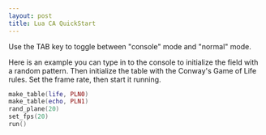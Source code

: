 ```yaml
---
layout: post
title: Lua CA QuickStart
---
```


Use the TAB key to toggle between "console" mode and "normal" mode.

Here is an example you can type in to the console to initialize
the field with a random pattern.  Then initialize the table with
the Conway's Game of Life rules. Set the frame rate, then start it running.

```lua
make_table(life, PLN0)
make_table(echo, PLN1)
rand_plane(20)
set_fps(20)
run()
```


